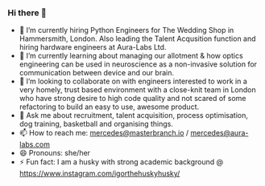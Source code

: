 ### Hi there 👋

- 🔭 I’m currently hiring Python Engineers for The Wedding Shop in Hammersmith, London. Also leading the Talent Acqusition function and hiring hardware engineers at Aura-Labs Ltd. 
- 🌱 I’m currently learning about managing our allotment & how optics engineering can be used in neuroscience as a non-invasive solution for communication between device and our brain.
- 👯 I’m looking to collaborate on with engineers interested to work in a very homely, trust based environment with a close-knit team in London who have strong desire to high code quality and not scared of some refactoring to build an easy to use, awesome product. 
- 💬 Ask me about recruitment, talent acquisition, process optimisation, dog training, basketball and organising things.
- 📫 How to reach me: mercedes@masterbranch.io / mercedes@aura-labs.com 
- 😄 Pronouns: she/her
- ⚡ Fun fact: I am a husky with strong academic background @  https://www.instagram.com/igorthehuskyhusky/
